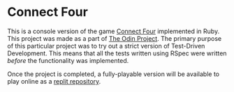  # Connect Four

This is a console version of the game [Connect Four](https://en.wikipedia.org/wiki/Connect_Four) implemented in Ruby. This project was made as a part of [The Odin Project](https://theodinproject.com/). The primary purpose of this particular project was to try out a strict version of Test-Driven Development. This means that all the tests written using RSpec were written *before* the functionality was implemented.

Once the project is completed, a fully-playable version will be available to play online as a [replit repository](https://replit.com/@LukasErekson/Connect-Four#main.rb).